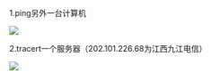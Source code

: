 1.ping另外一台计算机  

![](https://i.imgur.com/3n4ddDd.png)  

2.tracert一个服务器（202.101.226.68为江西九江电信） 

![](https://i.imgur.com/hcEbrGg.png)
